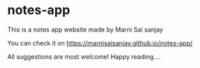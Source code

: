 # notes-app
This is a notes app website made by Marni Sai sanjay

You can check it on https://marnisaisanjay.github.io/notes-app/ 

All suggestions are most welcome!
Happy reading....
